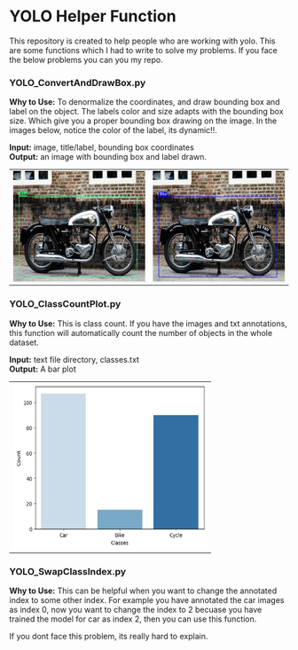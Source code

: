 # YOLO Helper Function

This repository is created to help people who are working with yolo. This are some functions which I had to write to solve my problems. If you face the below problems you can you my repo.

### YOLO_ConvertAndDrawBox.py
**Why to Use:** To denormalize the coordinates, and draw bounding box and label on the object. The labels color and size adapts with the bounding box size. Which give you a proper bounding box drawing on the image. In the images below, notice the color of the label, its dynamic!!.

**Input:** image, title/label, bounding box coordinates <br>
**Output:** an image with bounding box and label drawn.

<table>
  <tr>
    <td>
      <img src="https://raw.githubusercontent.com/rukon-uddin/YOLO-Helper-Function/main/assets/bike1.jpg" alt="Image 1" width="350" height="200">
    </td>
    <td>
      <img src="https://raw.githubusercontent.com/rukon-uddin/YOLO-Helper-Function/main/assets/bike2.jpg" alt="Image 2" width="350" height="200">
    </td>
  </tr>
</table>


### YOLO_ClassCountPlot.py
**Why to Use:** This is class count. If you have the images and txt annotations, this function will automatically count the number of objects in the whole dataset.

**Input:** text file directory, classes.txt <br>
**Output:** A bar plot 

<table>
  <tr>
    <td>
      <img src="https://raw.githubusercontent.com/rukon-uddin/YOLO-Helper-Function/main/assets/classVis.png" alt="Image 1" width="350" height="300">
    </td>
  </tr>
</table>


### YOLO_SwapClassIndex.py
**Why to Use:** This can be helpful when you want to change the annotated index to some other index. For example you have annotated the car images as index 0, now you want to change the index to 2 becuase you have trained the model for car as index 2, then you can use this function. 

If you dont face this problem, its really hard to explain.